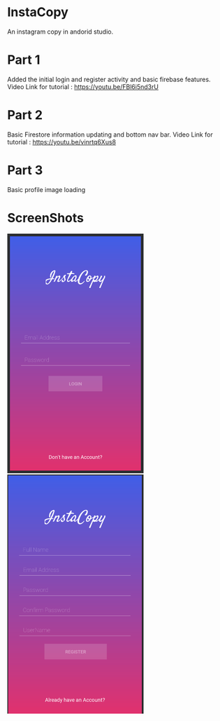 # InstaCopy
An instagram copy in andorid studio.



# Part 1 

Added the initial login and register activity and basic firebase features.
Video Link for tutorial : https://youtu.be/FBl6i5nd3rU

# Part 2

Basic Firestore information updating and bottom nav bar.
Video Link for tutorial : https://youtu.be/vinrtq6Xus8

# Part 3 

Basic profile image loading

# ScreenShots
![Login](https://raw.githubusercontent.com/rahuldshetty/InstaCopy/master/ScreenShots/1.PNG)
![Register](https://raw.githubusercontent.com/rahuldshetty/InstaCopy/master/ScreenShots/2.PNG)
